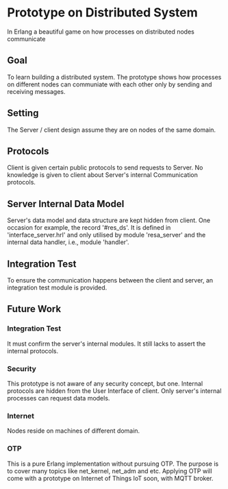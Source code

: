 # Prototype on Distributed System

In Erlang a beautiful game on how processes on distributed nodes communicate

## Goal

To learn building a distributed system. The prototype shows how processes on different nodes can communiate with each other only by sending and receiving messages.

## Setting

The Server / client design assume they are on nodes of the same domain. 

## Protocols

Client is given certain public protocols to send requests to Server. No knowledge is given to client about Server's internal Communication protocols.

## Server Internal Data Model

Server's data model and data structure are kept hidden from client. One occasion for example, the record '#res_ds'. It is defined in 'interface_server.hrl' and only utilised by module 'resa_server' and the internal data handler, i.e., module 'handler'.

## Integration Test

To ensure the communication happens between the client and server, an integration test module is provided.

## Future Work

### Integration Test

It must confirm the server's internal modules. It still lacks to assert the internal protocols.

### Security

This prototype is not aware of any security concept, but one. Internal protocols are hidden from the User Interface of client. Only server's internal processes can request data models.

### Internet 

Nodes reside on machines of different domain. 

### OTP

This is a pure Erlang implementation without pursuing OTP. The purpose is to cover many topics like net_kernel, net_adm and etc. Applying OTP will come with a prototype on Internet of Things IoT soon, with MQTT broker.

